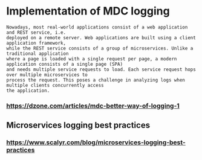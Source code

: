 # Implementation of MDC logging

    Nowadays, most real-world applications consist of a web application and REST service, i.e. 
    deployed on a remote server. Web applications are built using a client application framework, 
    while the REST service consists of a group of microservices. Unlike a traditional application 
    where a page is loaded with a single request per page, a modern application consists of a single page (SPA)
    and needs multiple service requests to load. Each service request hops over multiple microservices to 
    process the request. This poses a challenge in analyzing logs when multiple clients concurrently access 
    the application.
### https://dzone.com/articles/mdc-better-way-of-logging-1


## Microservices logging best practices
### https://www.scalyr.com/blog/microservices-logging-best-practices
